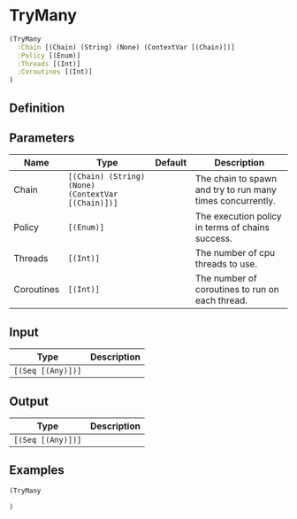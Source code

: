 # TryMany

```clojure
(TryMany
  :Chain [(Chain) (String) (None) (ContextVar [(Chain)])]
  :Policy [(Enum)]
  :Threads [(Int)]
  :Coroutines [(Int)]
)
```

## Definition


## Parameters
| Name | Type | Default | Description |
|------|------|---------|-------------|
| Chain | `[(Chain) (String) (None) (ContextVar [(Chain)])]` |  | The chain to spawn and try to run many times concurrently. |
| Policy | `[(Enum)]` |  | The execution policy in terms of chains success. |
| Threads | `[(Int)]` |  | The number of cpu threads to use. |
| Coroutines | `[(Int)]` |  | The number of coroutines to run on each thread. |


## Input
| Type | Description |
|------|-------------|
| `[(Seq [(Any)])]` |  |


## Output
| Type | Description |
|------|-------------|
| `[(Seq [(Any)])]` |  |


## Examples

```clojure
(TryMany

)
```
